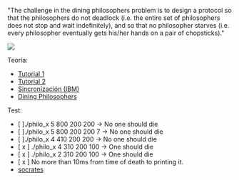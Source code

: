 "The challenge in the dining philosophers problem is to design a protocol so that the philosophers do not deadlock (i.e. the entire set of philosophers does not stop and wait indefinitely), and so that no philosopher starves (i.e. every philosopher eventually gets his/her hands on a pair of chopsticks)."

![](https://miro.medium.com/max/544/1*kTNv4zAJfdhvM9l0LiwUaA.png)

Teoría:
- [Tutorial 1](https://hpc.llnl.gov/training/tutorials/introduction-parallel-computing-tutorial)
-	[Tutorial 2](https://computing.llnl.gov/tutorials/pthreads/)
- [Sincronización (IBM)](https://www.ibm.com/support/knowledgecenter/ssw_aix_71/generalprogramming/synch_overbmort.html)
- [Dining Philosophers](http://web.eecs.utk.edu/~mbeck/classes/cs560/560/notes/Dphil/lecture.html)

Test:
- [ ]./philo_x 5 800 200 200 -> No one should die
- [ ]./philo_x 5 800 200 200 7 -> No one should die
- [ ]./philo_x 4 410 200 200 -> No one should die
- [ x ] ./philo_x 4 310 200 100 -> One should die
- [ x ] ./philo_x 2 310 200 100 -> One should die
- [ x ] No more than 10ms from time of death to printing it.
- [socrates](https://github.com/nesvoboda/socrates)
